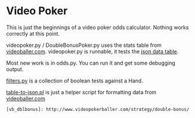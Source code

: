 Video Poker
===========

This is just the beginnings of a video poker odds calculator. Nothing works
correctly at this point.

videopoker.py / DoubleBonusPoker.py uses the stats table from
[videoballer.com](vb_dblbonus). videopoker.py is runnable, it tests the [json
data table](videopoker/data/).

Most new work is in odds.py. You can run it and get some debugging output. 

[filters.py](./filters.py) is a collection of boolean tests against a Hand.

[table-to-json.pl](./table-to-json.pl) is just a helper script for formatting
data from [videoballer.com](vb_dblbonus)

	[vb_dblbonus]: http://www.videopokerballer.com/strategy/double-bonus/
